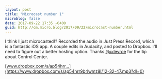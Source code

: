 ```yaml
---
layout: post
title: "Microcast number 1"
microblog: false
date: 2017-09-22 17:35 -0400
guid: http://cm.micro.blog/2017/09/22/microcast-number.html
---
```

I think I just microcasted!? Recorded the audio in Just Press Record, which is a fantastic iOS app. A couple edits in Audacity, and posted to Dropbox. I'll need to figure out a better hosting option. Thanks [@cdevroe](https://micro.blog/cdevroe) for the tip about Control Center.

[www.dropbox.com/s/ap54hrr...](https://www.dropbox.com/s/ap54hrr9b4wmz8l/12-32-47.mp3?dl=0)
